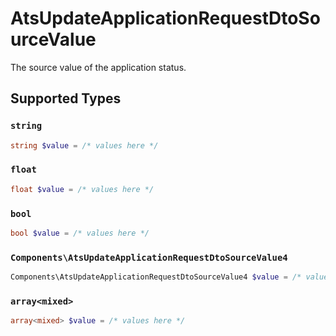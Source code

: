 # AtsUpdateApplicationRequestDtoSourceValue

The source value of the application status.


## Supported Types

### `string`

```php
string $value = /* values here */
```

### `float`

```php
float $value = /* values here */
```

### `bool`

```php
bool $value = /* values here */
```

### `Components\AtsUpdateApplicationRequestDtoSourceValue4`

```php
Components\AtsUpdateApplicationRequestDtoSourceValue4 $value = /* values here */
```

### `array<mixed>`

```php
array<mixed> $value = /* values here */
```

